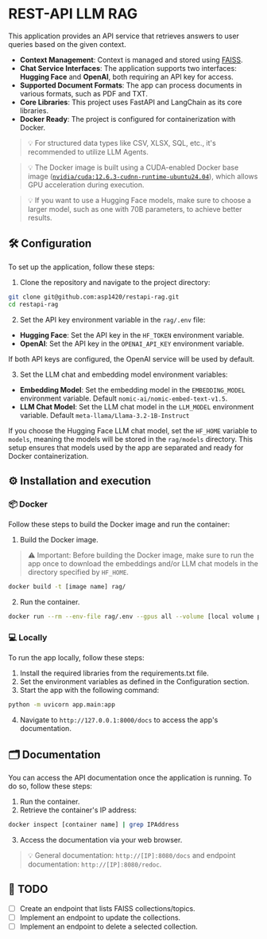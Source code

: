 # REST-API LLM RAG

This application provides an API service that retrieves answers to user queries based on the given context.

- **Context Management**: Context is managed and stored using [FAISS](https://github.com/facebookresearch/faiss).
- **Chat Service Interfaces**: The application supports two interfaces: **Hugging Face** and **OpenAI**, both requiring an API key for access.
- **Supported Document Formats**: The app can process documents in various formats, such as PDF and TXT.
- **Core Libraries**: This project uses FastAPI and LangChain as its core libraries.
- **Docker Ready**: The project is configured for containerization with Docker.

> 💡 For structured data types like CSV, XLSX, SQL, etc., it's recommended to utilize LLM Agents.

> 💡 The Docker image is built using a CUDA-enabled Docker base image ([`nvidia/cuda:12.6.3-cudnn-runtime-ubuntu24.04`](https://hub.docker.com/layers/nvidia/cuda/12.6.3-cudnn-runtime-ubuntu24.04/images/sha256-23debbe74125dc84df96df79cff42079b3b15265c27140714fd27b5aa718faa4)), which allows GPU acceleration during execution.

> 💡 If you want to use a Hugging Face models, make sure to choose a larger model, such as one with 70B parameters, to achieve better results.

## 🛠️ Configuration

To set up the application, follow these steps:

1. Clone the repository and navigate to the project directory:
```bash
git clone git@github.com:asp1420/restapi-rag.git
cd restapi-rag
```

2. Set the API key environment variable in the `rag/.env` file:

- **Hugging Face**: Set the API key in the `HF_TOKEN` environment variable.
- **OpenAI**: Set the API key in the `OPENAI_API_KEY` environment variable.

If both API keys are configured, the OpenAI service will be used by default.

3. Set the LLM chat and embedding model environment variables:  

- **Embedding Model**: Set the embedding model in the `EMBEDDING_MODEL` environment variable. Default `nomic-ai/nomic-embed-text-v1.5`.
- **LLM Chat Model**: Set the LLM chat model in the `LLM_MODEL` environment variable. Default `meta-llama/Llama-3.2-1B-Instruct`

If you choose the Hugging Face LLM chat model, set the `HF_HOME` variable to `models`, meaning the models will be stored in the `rag/models` directory. This setup ensures that models used by the app are separated and ready for Docker containerization.

## ⚙️ Installation and execution

### 📦 Docker

Follow these steps to build the Docker image and run the container:

1. Build the Docker image. 

> ⚠️ Important: Before building the Docker image, make sure to run the app once to download the embeddings and/or LLM chat models in the directory specified by `HF_HOME`.

```bash
docker build -t [image name] rag/
```

2. Run the container.

```bash
docker run --rm --env-file rag/.env --gpus all --volume [local volume path]:/api/db --name [container name] [image name]
```

### 💻 Locally

To run the app locally, follow these steps:

1. Install the required libraries from the requirements.txt file.
2. Set the environment variables as defined in the Configuration section.
3. Start the app with the following command:

```bash
python -m uvicorn app.main:app
```

4. Navigate to `http://127.0.0.1:8000/docs` to access the app's documentation.

## 🗂️ Documentation

You can access the API documentation once the application is running. To do so, follow these steps:

1. Run the container.
2. Retrieve the container's IP address:

```bash
docker inspect [container name] | grep IPAddress
```

3. Access the documentation via your web browser.

> 💡 General documentation: `http://[IP]:8080/docs` and endpoint documentation: `http://[IP]:8080/redoc`.


## 📝 TODO

- [ ] Create an endpoint that lists FAISS collections/topics.
- [ ] Implement an endpoint to update the collections.
- [ ] Implement an endpoint to delete a selected collection.
